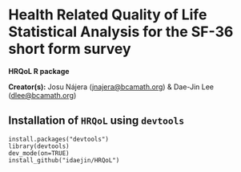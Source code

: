 # Health Related Quality of Life Statistical Analysis for the SF-36 short form survey

**HRQoL R package**

**Creator(s):** Josu Nájera (<jnajera@bcamath.org>) & Dae-Jin Lee (<dlee@bcamath.org>)


## Installation of  `HRQoL` using `devtools`

```
install.packages("devtools")
library(devtools)
dev_mode(on=TRUE)
install_github("idaejin/HRQoL")
```
